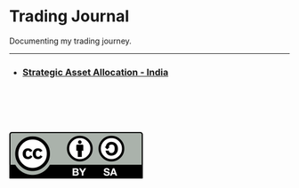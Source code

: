 # Trading Journal
Documenting my trading journey.

---

* ### [Strategic Asset Allocation - India](./strategic_asset_allocation-india.md)
<br/>
<br/>
<br/>
<br/>

![Creative Commons](./files/cc-by-sa.svg)
